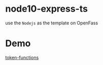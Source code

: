 # node10-express-ts

use the `Nodejs` as the template on OpenFass

# Demo
[token-functions](https://github.com/damingerdai/token-functions)